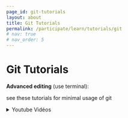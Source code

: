 ```yaml
---
page_id: git-tutorials
layout: about
title: Git Tutorials
permalink: /participate/learn/tutorials/git
# nav: true
# nav_order: 5
---
```



# Git Tutorials


**Advanced editing** (use terminal):

see these tutorials for minimal usage of git

<details><summary>Youtube Vidéos</summary>

<!-- #region -->
[to Youtube: Git and GitHub - 0 Experience to Professional in 1 Tutorial (Part 1)](https://www.youtube.com/watch?v=hrTQipWp6co)
<!-- #region -->
<details> <summary>
SuperSimpleDev - 36 min.
<br/>
<image src="https://i.ytimg.com/vi/hrTQipWp6co/maxresdefault.jpg" width=250/>
</summary>
<image src="https://i.ytimg.com/vi/hrTQipWp6co/maxresdefault.jpg"/>
</details> <br/>

<!-- #endregion -->


[to Youtube: Git and GitHub - 0 Experience to Professional in 1 Tutorial (Part 2)](https://www.youtube.com/watch?v=1ibmWyt8hfw)
<!-- #region -->
<details> <summary>
SuperSimpleDev - 56 min.
<br/>
<image src="https://i.ytimg.com/vi/1ibmWyt8hfw/maxresdefault.jpg" width=250/>
</summary>
<image src="https://i.ytimg.com/vi/1ibmWyt8hfw/maxresdefault.jpg"/>
</details> <br/>

<!-- #endregion -->
</details>

<!-- #endregion -->
